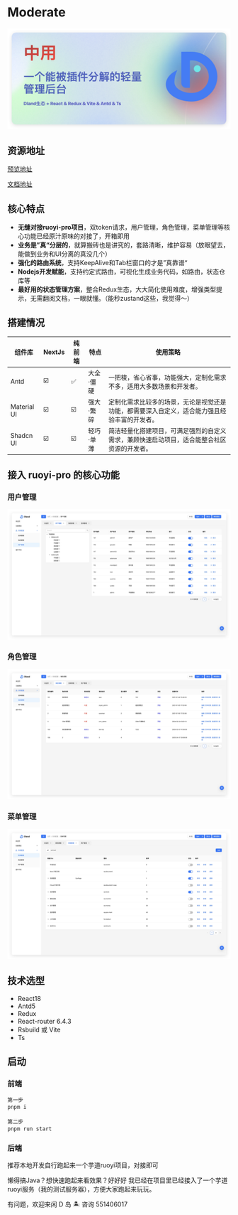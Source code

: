 # Moderate

![图片描述](./_assets/info.png)

## 资源地址

[预览地址](http://111.229.110.163/)

[文档地址](https://dland-team.github.io/moderate-react-admin/)

## 核心特点

- **无缝对接ruoyi-pro项目**，双token请求，用户管理，角色管理，菜单管理等核心功能已经原汁原味的对接了，开箱即用
- **业务是”真“分层的**，就算搬砖也是讲究的，套路清晰，维护容易（放眼望去，能做到业务和UI分离的真没几个）
- **强化的路由系统**，支持KeepAlive和Tab栏窗口的才是”真靠谱“
- **Nodejs开发赋能**，支持约定式路由，可视化生成业务代码，如路由，状态仓库等
- **最好用的状态管理方案**，整合Redux生态，大大简化使用难度，增强类型提示，无需翻阅文档，一眼就懂。（能秒zustand这些，我觉得～）

## 搭建情况

| 组件库      | NextJs | 纯前端 | 特点      | 使用策略                                                                                     |
| ----------- | ------ | --------- | --------- | ------------------------------------------------------------------ |
| Antd        | ☑️     | ✅     | 大全·僵硬 | 一把梭，省心省事，功能强大，定制化需求不多，适用大多数场景和开发者。                         |
| Material UI | ☑️     | ☑️     | 强大·繁碎 | 定制化需求比较多的场景，无论是视觉还是功能，都需要深入自定义，适合能力强且经验丰富的开发者。 |
| Shadcn UI   | ☑️     | ☑️     | 轻巧·单薄 | 简洁轻量化搭建项目，可满足强烈的自定义需求，兼顾快速启动项目，适合能整合社区资源的开发者。   |


## 接入 ruoyi-pro 的核心功能

### 用户管理

![图片描述](./_assets/user.png)

### 角色管理

![图片描述](./_assets/role.png)

### 菜单管理

![图片描述](./_assets/menu.png)


## 技术选型

-   React18
-   Antd5
-   Redux
-   React-router 6.4.3
-   Rsbuild 或 Vite
-   Ts



## 启动
### 前端
```shell
第一步
pnpm i

第二步
pnpm run start
```

### 后端

推荐本地开发自行跑起来一个芋道ruoyi项目，对接即可

懒得搞Java？想快速跑起来看效果？好好好
我已经在项目里已经接入了一个芋道ruoyi服务（我的测试服务器），方便大家跑起来玩玩。

有问题，欢迎来闲 D 岛 🏝️ 咨询 551406017
